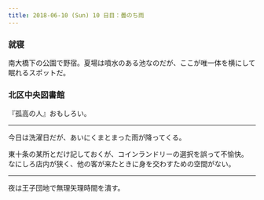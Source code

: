 ```yaml
---
title: 2018-06-10 (Sun) 10 日目：曇のち雨
---
```


### 就寝

南大橋下の公園で野宿。夏場は噴水のある池なのだが、ここが唯一体を横にして眠れるスポットだ。

### 北区中央図書館

『孤高の人』おもしろい。

---

今日は洗濯日だが、あいにくまとまった雨が降ってくる。

東十条の某所とだけ記しておくが、コインランドリーの選択を誤って不愉快。
なにしろ店内が狭く、他の客が来たときに身を交わすための空間がない。

---

夜は王子団地で無理矢理時間を潰す。
